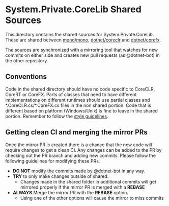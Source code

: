 # System.Private.CoreLib Shared Sources

This directory contains the shared sources for System.Private.CoreLib. These are shared between [mono/mono](https://github.com/mono/mono/tree/master/netcore/System.Private.CoreLib/shared), [dotnet/coreclr](https://github.com/dotnet/coreclr/tree/master/src/System.Private.CoreLib/shared) and [dotnet/corefx](https://github.com/dotnet/corefx/tree/master/src/Common/src/CoreLib).

The sources are synchronized with a mirroring tool that watches for new commits on either side and creates new pull requests (as @dotnet-bot) in the other repository.

## Conventions

Code in the shared directory should have no code specific to CoreCLR, CoreRT or CoreFX. Parts of classes that need to have different implementations on different runtimes should use partial classes and &#42;.CoreCLR.cs/&#42;.CoreFX.cs files in the non shared portion. Code that is different based on platform (Windows/Unix) is fine to leave in the shared portion. Remember to follow the [style guidelines](https://github.com/dotnet/corefx/blob/master/Documentation/coding-guidelines/coding-style.md).

## Getting clean CI and merging the mirror PRs

Once the mirror PR is created there is a chance that the new code will require changes to get a clean CI. Any changes can be added to the PR by checking out the PR branch and adding new commits. Please follow the following guidelines for modifying these PRs.

 - **DO NOT** modify the commits made by @dotnet-bot in any way.
 - **TRY** to only make changes outside of shared.
   - Changes made in the shared folder in additional commits will get mirrored properly if the mirror PR is merged with a **REBASE**
 - **ALWAYS** Merge the mirror PR with the **REBASE** option.
   - Using one of the other options will cause the mirror to miss commits
